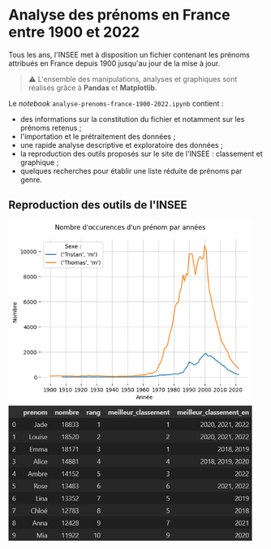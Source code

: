 # Analyse des prénoms en France entre 1900 et 2022

Tous les ans, l'INSEE met à disposition un fichier contenant les prénoms attribués en France depuis 1900 jusqu'au jour de la mise à jour.

> &#9888; L'ensemble des manipulations, analyses et graphiques sont réalisés grâce à **Pandas** et **Matplotlib**.

Le *notebook*  `analyse-prenoms-france-1900-2022.ipynb` contient :
* des informations sur la constitution du fichier et notamment sur les prénoms retenus ;
* l'importation et le prétraitement des données ;
* une rapide analyse descriptive et exploratoire des données ;
* la reproduction des outils proposés sur le site de l'INSEE : classement et graphique ;
* quelques recherches pour établir une liste réduite de prénoms par genre.

## Reproduction des outils de l'INSEE
<img src='./images/output-example-01.png' width='480px'>

<img src='./images/output-example-02.png' width='480px'>